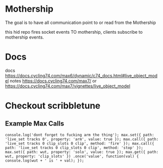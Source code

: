 # Mothership

The goal is to have all communication point to or read from the Mothership

this hid repo fires socket events TO mothership, clients subscribe to mothership events. 

# Docs
docs https://docs.cycling74.com/max6/dynamic/c74_docs.html#live_object_model
notes https://docs.cycling74.com/max7/
or https://docs.cycling74.com/max7/vignettes/live_object_model

# Checkout scribbletune


## Example Max Calls
`console.log('dont forget to fucking arm the thing');
 max.set({
   path: 'live_set tracks 0',
   property: 'arm',
   value: true
 });
 max.call({
   path: 'live_set tracks 0 clip_slots 0 clip',
   method: 'fire'
 });
 max.call({
   path: 'live_set tracks 0 clip_slots 0 clip',
   method: 'stop'
 });
 max.set({
   path: wut,
   property: 'solo',
   value: true
 });
 max.get({
   path: wut,
   property: 'clip_slots'
 })
 .once('value', function(val) {
   console.log(wut + ' is ' + val);
 });
 `
